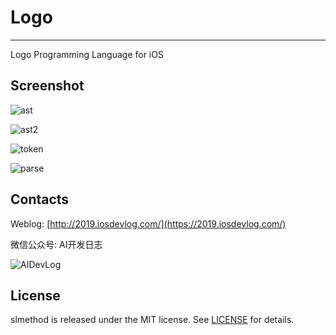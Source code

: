 # Logo

---

Logo Programming Language for iOS

## Screenshot

![ast](screenshot/ast.png)

![ast2](screenshot/ast2.png)

![token](screenshot/token.png)

![parse](screenshot/parse.png)

## Contacts

Weblog: [http://2019.iosdevlog.com/](https://2019.iosdevlog.com/)

微信公众号: AI开发日志

![AIDevLog](https://2019.iosdevlog.com/uploads/AIDevLog.png)

## License

slmethod is released under the MIT license. See [LICENSE](LICENSE) for details.
